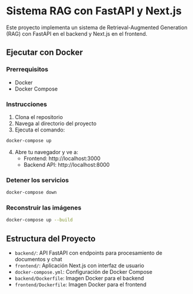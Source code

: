 # Sistema RAG con FastAPI y Next.js

Este proyecto implementa un sistema de Retrieval-Augmented Generation (RAG) con FastAPI en el backend y Next.js en el frontend.

## Ejecutar con Docker

### Prerrequisitos
- Docker
- Docker Compose

### Instrucciones

1. Clona el repositorio
2. Navega al directorio del proyecto
3. Ejecuta el comando:

```bash
docker-compose up
```

4. Abre tu navegador y ve a:
   - Frontend: http://localhost:3000
   - Backend API: http://localhost:8000

### Detener los servicios

```bash
docker-compose down
```

### Reconstruir las imágenes

```bash
docker-compose up --build
```

## Estructura del Proyecto

- `backend/`: API FastAPI con endpoints para procesamiento de documentos y chat
- `frontend/`: Aplicación Next.js con interfaz de usuario
- `docker-compose.yml`: Configuración de Docker Compose
- `backend/Dockerfile`: Imagen Docker para el backend
- `frontend/Dockerfile`: Imagen Docker para el frontend

